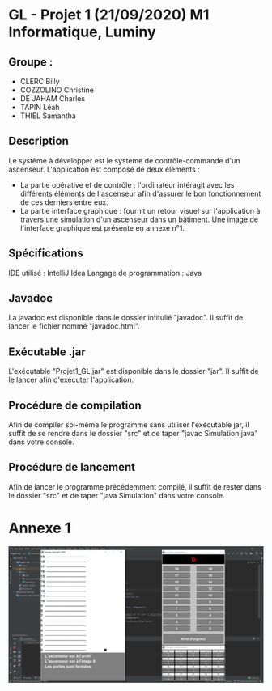 # GL - Projet 1 (21/09/2020) M1 Informatique, Luminy

## Groupe :
- CLERC Billy
- COZZOLINO Christine
- DE JAHAM Charles
- TAPIN Léah
- THIEL Samantha

## Description

Le système à développer est le système de contrôle-commande d'un ascenseur. L'application est composé de deux éléments :
 - La partie opérative et de contrôle : l'ordinateur intéragit avec les différents éléments de l'ascenseur afin d'assurer le bon fonctionnement de ces derniers entre eux.
 - La partie interface graphique : fournit un retour visuel sur l'application à travers une simulation d'un ascenseur dans un bâtiment. Une image de l'interface graphique est présente en annexe n°1.

## Spécifications

IDE utilisé : IntelliJ Idea
Langage de programmation : Java

## Javadoc

La javadoc est disponible dans le dossier intitulié "javadoc". Il suffit de lancer le fichier nommé "javadoc.html".

## Exécutable .jar

L'exécutable "Projet1_GL.jar" est disponible dans le dossier "jar". Il suffit de le lancer afin d'exécuter l'application.

## Procédure de compilation

Afin de compiler soi-même le programme sans utiliser l'exécutable jar, il suffit de se rendre dans le dossier "src" et de taper "javac Simulation.java" dans votre console.

## Procédure de lancement

Afin de lancer le programme précédemment compilé, il suffit de rester dans le dossier "src" et de taper "java Simulation" dans votre console.

# Annexe 1

![alt text](https://github.com/t17001743/Projet1_GL/blob/master/GUI.PNG?raw=true)
